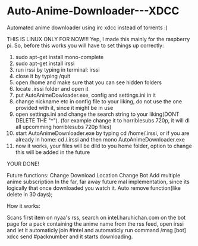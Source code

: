 Auto-Anime-Downloader---XDCC
============================

Automated anime downloader using irc xdcc instead of torrents :)

THIS IS LINUX ONLY FOR NOW!!!
Yep, I made this mainly for the raspberry pi.
So, before this works you will have to set things up correctly:

1. sudo apt-get install mono-complete
2. sudo apt-get install irssi
3. run irssi by typing in terminal: irssi
4. close it by typing /quit
5. open /home and make sure that you can see hidden folders
6. locate .irssi folder and open it
7. put AutoAnimeDowloader.exe, config and settings.ini in it
8. change nickname etc in config file to your liking, do not use the one provided with it, since it might be in use
9. open settings.ini and change the search string to your liking(DONT DELETE THE "^"). (for example change it to horriblesubs 720p, it will dl all upcomming horriblesubs 720p files)
10. start AutoAnimeDownloader.exe by typing cd /home/.irssi, or if you are already in home: cd /.irssi and then mono AutoAnimeDownloader.exe
11. now it works, your files will be dlld to you home folder, option to change this will be added in the future

YOUR DONE!


Future functions:
Change Download Location 
Change Bot
Add multiple anime subscription
In the far, far away future mal implementation, since its logically that once downloaded you watch it.
Auto remove function(like delete in 30 days);

How it works:

Scans first item on nyaa's rss, search on intel.haruhichan.com on the bot page for a pack containing the anime name from the rss feed, open irssi and let it automaticly join #intel and automaticly run command /msg [bot] xdcc send #packnumber and it starts downloading.

